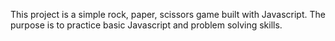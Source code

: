 This project is a simple rock, paper, scissors game built with Javascript. The purpose is to practice basic  Javascript and problem solving skills.
